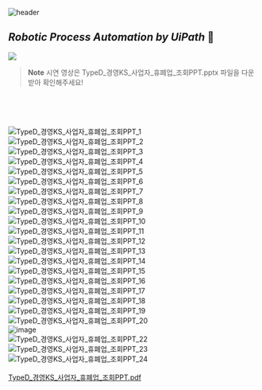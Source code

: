 ![header](https://capsule-render.vercel.app/api?type=waving&color=gradient&height=200&section=header&text=RPA&fontSize=50)

## _Robotic Process Automation by UiPath_ 🦾
<img src="https://img.shields.io/badge/UI Path-EC1C24?style=for-the-badge"> <br/>



> **Note** 시연 영상은 TypeD_경영KS_사업자_휴폐업_조회PPT.pptx 파일을 다운받아 확인해주세요!<br/>

<br/>
<br/>
<br/>

![TypeD_경영KS_사업자_휴폐업_조회PPT_1](https://github.com/Yeom-Suji/RPA/assets/127907081/325fb1bb-3bd3-4610-82e2-f58dd66e444e)<br/>
![TypeD_경영KS_사업자_휴폐업_조회PPT_2](https://github.com/Yeom-Suji/RPA/assets/127907081/eec69921-cf5e-46e4-aab8-5a7eb14062d6)<br/>
![TypeD_경영KS_사업자_휴폐업_조회PPT_3](https://github.com/Yeom-Suji/RPA/assets/127907081/a240c080-bd6b-4976-a39c-136790f41ada)<br/>
![TypeD_경영KS_사업자_휴폐업_조회PPT_4](https://github.com/Yeom-Suji/RPA/assets/127907081/b5f9888f-f6b2-457e-b71b-998e40f07cca)<br/>
![TypeD_경영KS_사업자_휴폐업_조회PPT_5](https://github.com/Yeom-Suji/RPA/assets/127907081/14624cf5-129d-40cd-b77e-944695aad0c4)<br/>
![TypeD_경영KS_사업자_휴폐업_조회PPT_6](https://github.com/Yeom-Suji/RPA/assets/127907081/6ea01cc6-81f4-4864-ba75-ce52e36343dc)<br/>
![TypeD_경영KS_사업자_휴폐업_조회PPT_7](https://github.com/Yeom-Suji/RPA/assets/127907081/b5b2f890-e731-4aa3-a66f-e68f89d48d28)<br/>
![TypeD_경영KS_사업자_휴폐업_조회PPT_8](https://github.com/Yeom-Suji/RPA/assets/127907081/4c1a206f-b60b-414d-85ab-c33aab487e56)<br/>
![TypeD_경영KS_사업자_휴폐업_조회PPT_9](https://github.com/Yeom-Suji/RPA/assets/127907081/a077a56b-14e1-4ab8-817b-e0c17fd059fe)<br/>
![TypeD_경영KS_사업자_휴폐업_조회PPT_10](https://github.com/Yeom-Suji/RPA/assets/127907081/a70c5127-6640-4a13-841e-26d0f726c407)<br/>
![TypeD_경영KS_사업자_휴폐업_조회PPT_11](https://github.com/Yeom-Suji/RPA/assets/127907081/bcac6c03-b07f-4c15-8abb-ab7036a24072)<br/>
![TypeD_경영KS_사업자_휴폐업_조회PPT_12](https://github.com/Yeom-Suji/RPA/assets/127907081/7bc0f833-a359-44cc-8893-aafc160323d9)<br/>
![TypeD_경영KS_사업자_휴폐업_조회PPT_13](https://github.com/Yeom-Suji/RPA/assets/127907081/080843ee-e8f4-4977-bbff-9cd862435a6a)<br/>
![TypeD_경영KS_사업자_휴폐업_조회PPT_14](https://github.com/Yeom-Suji/RPA/assets/127907081/e9052f3f-37c8-4502-b20f-e7798c22fbcb)<br/>
![TypeD_경영KS_사업자_휴폐업_조회PPT_15](https://github.com/Yeom-Suji/RPA/assets/127907081/c60429cb-a783-4d1a-89e2-89dcad30b001)<br/>
![TypeD_경영KS_사업자_휴폐업_조회PPT_16](https://github.com/Yeom-Suji/RPA/assets/127907081/4df69da7-8c9e-42dc-8a32-3651dd966142)<br/>
![TypeD_경영KS_사업자_휴폐업_조회PPT_17](https://github.com/Yeom-Suji/RPA/assets/127907081/33c4faea-cd9b-4c95-86e3-56b2e9124244)<br/>
![TypeD_경영KS_사업자_휴폐업_조회PPT_18](https://github.com/Yeom-Suji/RPA/assets/127907081/95b32102-6643-4e34-9cd6-692141e39580)<br/>
![TypeD_경영KS_사업자_휴폐업_조회PPT_19](https://github.com/Yeom-Suji/RPA/assets/127907081/f2d202e1-3c23-4658-af06-aefaaf66ea80)<br/>
![TypeD_경영KS_사업자_휴폐업_조회PPT_20](https://github.com/Yeom-Suji/RPA/assets/127907081/15bf6a9f-c098-401b-80ca-dd746b67dd5e)<br/>
![image](https://github.com/Yeom-Suji/RPA/assets/127907081/6497ab02-85cb-41bb-97f3-54da494936c3)<br/>
![TypeD_경영KS_사업자_휴폐업_조회PPT_22](https://github.com/Yeom-Suji/RPA/assets/127907081/ac996c90-34bd-41aa-9ce9-a5a62ac98ae7)<br/>
![TypeD_경영KS_사업자_휴폐업_조회PPT_23](https://github.com/Yeom-Suji/RPA/assets/127907081/c2c60d45-5255-4962-b269-dbf49bc5d670)<br/>
![TypeD_경영KS_사업자_휴폐업_조회PPT_24](https://github.com/Yeom-Suji/RPA/assets/127907081/28a9f155-e80e-40a5-9de3-4b7fdbe3f770)<br/>
<br/>
[TypeD_경영KS_사업자_휴폐업_조회PPT.pdf](https://github.com/Yeom-Suji/RPA/files/11509573/TypeD_.KS_._._.PPT.pdf)
<br/>

















